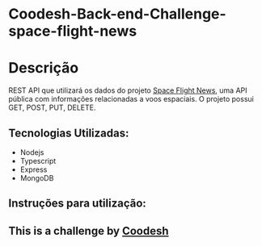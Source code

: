 # Coodesh-Back-end-Challenge-space-flight-news

# Descrição

REST API que utilizará os dados do projeto [Space Flight News](https://api.spaceflightnewsapi.net/v3/documentation), uma API pública com informações relacionadas a voos espaciais. O projeto possui GET, POST, PUT, DELETE.

## Tecnologias Utilizadas:
  - Nodejs
  - Typescript
  - Express
  - MongoDB

## Instruções para utilização:


## This is a challenge by [Coodesh](https://coodesh.com/)

